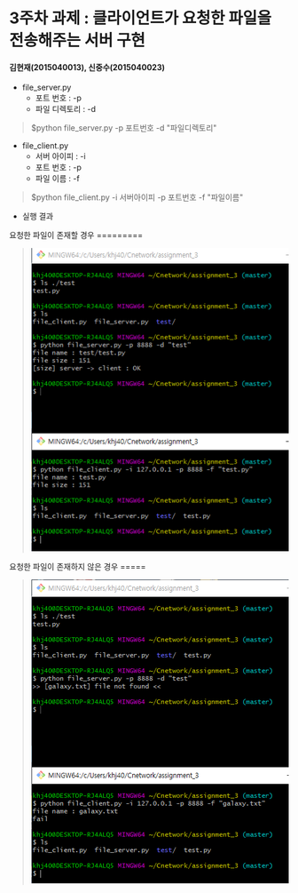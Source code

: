 3주차 과제 : 클라이언트가 요청한 파일을 전송해주는 서버 구현
===
#### 김현재(2015040013), 신중수(2015040023)

* file_server.py
    * 포트 번호 : -p
    * 파일 디렉토리 : -d
> $python file_server.py -p 포트번호 -d "파일디렉토리"
* file_client.py
    * 서버 아이피 : -i
    * 포트 번호 : -p
    * 파일 이름 : -f
> $python file_client.py -i 서버아이피 -p 포트번호 -f "파일이름"
  
* 실행 결과

요청한 파일이 존재할 경우 =========
   
> ![result](https://raw.githubusercontent.com/KHJae/Cnetwork/master/assignment_3/result.PNG)

요청한 파일이 존재하지 않은 경우 =====

> ![result2](https://raw.githubusercontent.com/KHJae/Cnetwork/master/assignment_3/result2.PNG)

